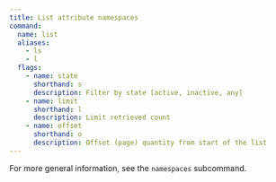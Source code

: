 ```yaml
---
title: List attribute namespaces
command:
  name: list
  aliases:
    - ls
    - l
  flags:
    - name: state
      shorthand: s
      description: Filter by state [active, inactive, any]
    - name: limit
      shorthand: l
      description: Limit retrieved count
    - name: offset
      shorthand: o
      description: Offset (page) quantity from start of the list
---
```


For more general information, see the `namespaces` subcommand.
